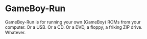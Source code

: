 # GameBoy-Run
GameBoy-Run is for running your own (GameBoy) ROMs from your computer. Or a USB. Or a CD. Or a DVD, a floppy, a friking ZIP drive. Whatever.
